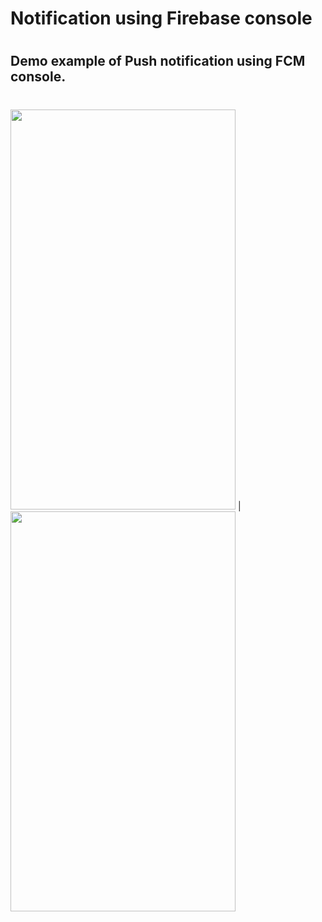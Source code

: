 # Notification using Firebase console
#
## Demo example of Push notification using FCM console.
#
<img src="https://github.com/Alfaizkhan/Notification_Firebase/blob/master/images/notification.png" width="360" height="640"> | <img src="https://github.com/Alfaizkhan/Notification_Firebase/blob/master/images/main.png" width="360" height="640">
